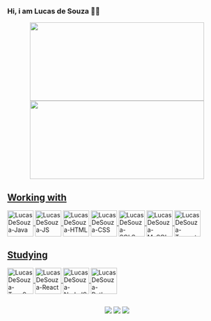 ### Hi, i am Lucas de Souza 👋🚀

<div align="center">
  <a href="https://github.com/lucassouzz">
  <img height="180em" width="400" src="https://github-readme-stats.vercel.app/api?username=lucassouzz&show_icons=true&theme=dark&include_all_commits=true&count_private=true"/><img height="180em" width="400" src="https://github-readme-stats.vercel.app/api/top-langs/?username=lucassouzz&layout=compact&langs_count=7&theme=dark"/>
</div>
  
  ## Working with
  <img align="center" alt="LucasDeSouza-Java" height="60" width="60" src="https://cdn.jsdelivr.net/gh/devicons/devicon/icons/java/java-original-wordmark.svg"/>
  <img align="center" alt="LucasDeSouza-JS" height="60" width="60" src="https://cdn.jsdelivr.net/gh/devicons/devicon/icons/javascript/javascript-original.svg" />
  <img align="center" alt="LucasDeSouza-HTML" height="60" width="60" src="https://cdn.jsdelivr.net/gh/devicons/devicon/icons/html5/html5-original-wordmark.svg" />
  <img align="center" alt="LucasDeSouza-CSS" height="60" width="60" src="https://cdn.jsdelivr.net/gh/devicons/devicon/icons/css3/css3-original-wordmark.svg" />
  <img align="center" alt="LucasDeSouza-SQLServer" height="60" width="60" src="https://cdn.jsdelivr.net/gh/devicons/devicon/icons/microsoftsqlserver/microsoftsqlserver-plain-wordmark.svg" />
  <img align="center" alt="LucasDeSouza-MySQL" height="60" width="60" src="https://cdn.jsdelivr.net/gh/devicons/devicon/icons/mysql/mysql-original-wordmark.svg" />
  <img align="center" alt="LucasDeSouza-Tomcat" height="60" width="60" src="https://cdn.jsdelivr.net/gh/devicons/devicon/icons/tomcat/tomcat-original-wordmark.svg" />

  ## Studying
  <img align="center" alt="LucasDeSouza-TypeScript" height="60" width="60" src="https://cdn.jsdelivr.net/gh/devicons/devicon/icons/typescript/typescript-original.svg"/>
<img align="center" alt="LucasDeSouza-React" height="60" width="60" src="https://cdn.jsdelivr.net/gh/devicons/devicon/icons/react/react-original-wordmark.svg" />
<img align="center" alt="LucasDeSouza-NodeJS" height="60" width="60" src="https://cdn.jsdelivr.net/gh/devicons/devicon/icons/nodejs/nodejs-original-wordmark.svg" />
<img align="center" alt="LucasDeSouza-Python" height="60" width="60" src="https://cdn.jsdelivr.net/gh/devicons/devicon/icons/python/python-original.svg" />



  
  ##

 <div align="center"> 
  <a href="https://www.linkedin.com/in/lucas-de-souza-b952b317a/" target="_blank"><img src="https://img.shields.io/badge/LinkedIn-0077B5?style=for-the-badge&logo=linkedin&logoColor=white" target="_blank"></a>
   <a href="https://instagram.com/lucassouzz" target="_blank"><img src="https://img.shields.io/badge/-Instagram-%23E4405F?style=for-the-badge&logo=instagram&logoColor=white" target="_blank"></a>
   <a href = "mailto:lucassouza.zip@gmail.com"><img src="https://img.shields.io/badge/Gmail-D14836?style=for-the-badge&logo=gmail&logoColor=white"></a>
</div>
